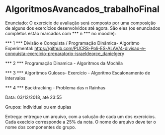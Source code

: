 # AlgoritmosAvancados_trabalhoFinal
Enunciado: O exercício de avaliação será composto por uma composição de alguns dos exercícios desenvolvidos até agora. São eles (os enunciados completos estão marcados com *** n *** no moodle):

*** 1 *** Divisão e Conquista / Programação Dinâmica- Algoritmo Experimental: 
https://github.com/PUCRS-Poli-ES-ALAV/4-divisao-e-conquista-exercicio-preparatorio-israeldeorce_danielgery

*** 2 *** Programação Dinamica - Algoritmos da Mochila 

*** 3 *** Algoritmos Gulosos- Exercício - Algoritmo Escalonamento de Intervalos

*** 4 *** Backtracking - Problema das n Rainhas 

Data: 03/12/2018, até 23:55

Grupos: Individual ou em duplas

Entrega: entregue um arquivo, com a solução de cada um dos exercícios. Cada execício corresponde a 25% da nota. O nome do arquivo deve ter o nome dos componentes do grupo.
